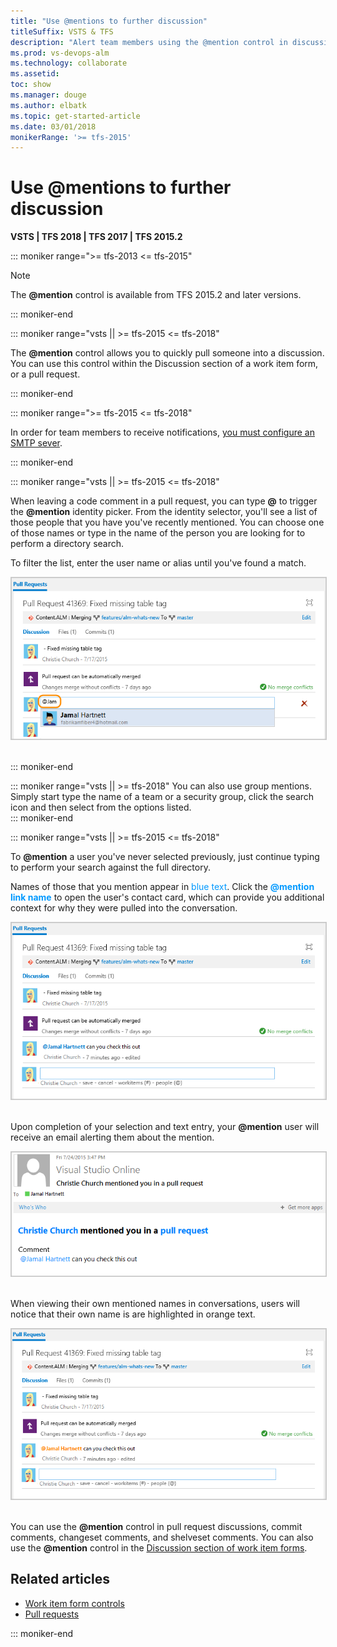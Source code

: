 ```yaml
---
title: "Use @mentions to further discussion"
titleSuffix: VSTS & TFS 
description: "Alert team members using the @mention control in discussions and pull requests" 
ms.prod: vs-devops-alm
ms.technology: collaborate
ms.assetid: 
toc: show
ms.manager: douge
ms.author: elbatk
ms.topic: get-started-article
ms.date: 03/01/2018
monikerRange: '>= tfs-2015'
---
```



# Use &#64;mentions to further discussion

**VSTS | TFS 2018 | TFS 2017 | TFS 2015.2**


::: moniker range=">= tfs-2013 <= tfs-2015"

> [!NOTE]  
> The **@mention** control is available from TFS 2015.2 and later versions.    

::: moniker-end



::: moniker range="vsts || >= tfs-2015 <= tfs-2018"

The **@mention** control allows you to quickly pull someone into a discussion. You can use this control within the Discussion section of a work item form, or a pull request. 

::: moniker-end

<a id="mention-person-id">  </a>

::: moniker range=">= tfs-2015 <= tfs-2018"

In order for team members to receive notifications, [you must configure an SMTP sever](../tfs-server/admin/setup-customize-alerts.md). 

::: moniker-end

::: moniker range="vsts || >= tfs-2015 <= tfs-2018"

When leaving a code comment in a pull request, you can type **@** to trigger the **@mention** identity picker. From the identity selector, you'll see a list of those people that you have you've recently mentioned. You can choose one of those names or type in the name of the person you are looking for to perform a directory search.  

To filter the list, enter the user name or alias until you've found a match.

<img src="_img/at-mention-pr-type-name.png" alt="Web portal, Pull Request, Type a user name or email alias to locate a match" style="border: 1px solid #CCCCCC;" /> 

::: moniker-end

::: moniker range="vsts || >= tfs-2018"
You can also use group mentions. Simply start type the name of a team or a security group, click the search icon and then select from the options listed.    
::: moniker-end

::: moniker range="vsts || >= tfs-2015 <= tfs-2018"

To **@mention** a user you've never selected previously, just continue typing to perform your search against the full directory.  

Names of those that you mention appear in <span style="color:#0099FF">blue text</span>. Click the <span style="color:#0099FF">**@mention link name**</span> to open the user's contact card, which can provide you additional context for why they were pulled into the conversation.  

<img src="_img/at-mention-link-to-user-contact-card.png" alt="Web portal, At mention user contact card accessible]" style="border: 1px solid #CCCCCC;" /> 

Upon completion of your selection and text entry, your **@mention** user will receive an email alerting them about the mention.  

<img src="_img/mail-to-at-mention-user.png" alt="Email sent to at-mention user account]" style="border: 1px solid #CCCCCC;" /> 

When viewing their own mentioned names in conversations, users will notice that their own name is are highlighted in orange text.  

<img src="_img/at-mention-link-view-of-own-name.png" alt="Web portal, At mention of ones own name appears in orange text]" style="border: 1px solid #CCCCCC;" /> 

You can use the **@mention** control in pull request discussions, commit comments, changeset comments, and shelveset comments. You can also use the **@mention** control in the [Discussion section of work item forms](../work/work-items/work-item-form-controls.md#discussion). 

## Related articles

- [Work item form controls](../work/work-items/work-item-form-controls.md)  
- [Pull requests](../git/tutorial/pullrequest.md)

::: moniker-end